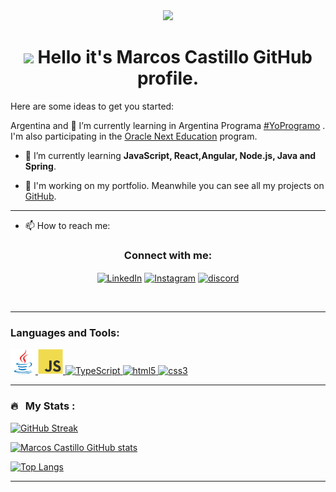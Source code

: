 <div id="header" align="center">

  <img src="https://media.giphy.com/media/M9gbBd9nbDrOTu1Mqx/giphy.gif" width="100"/>

</div>
<h1 align="center"><img src="https://media.giphy.com/media/hvRJCLFzcasrR4ia7z/giphy.gif" width="30"> Hello it's Marcos Castillo GitHub profile. </h1>

Here are some ideas to get you started:

Argentina and 🌱 I’m currently learning in Argentina Programa <a href="http://yoprogramo.org.ar/como-aprendo/">#YoProgramo</a> . I'm also participating in the <a href="https://www.oracle.com/ar/education/oracle-next-education/">Oracle Next Education</a> program.

- 🌱 I’m currently learning **JavaScript, React,Angular, Node.js, Java and Spring**.

- 💼 I'm working on my portfolio. Meanwhile you can see all my projects on [GitHub](https://github.com/Marcos-Castillo?tab=repositories).

---

- 📫 How to reach me:

<h3 align="center">Connect with me:</h3>
<p></p>
<p align="center">
<a href="https://www.linkedin.com/in/marcos-developer/" target="blank"><img align="center" src="https://raw.githubusercontent.com/rahuldkjain/github-profile-readme-generator/master/src/images/icons/Social/linked-in-alt.svg" alt="LinkedIn" height="30" width="40" /></a>
<a href="https://www.instagram.com/marcos_e_castillo/" target="blank"><img align="center" src="https://raw.githubusercontent.com/rahuldkjain/github-profile-readme-generator/master/src/images/icons/Social/instagram.svg" alt="Instagram" height="30" width="40" /></a>
<a href="https://discord.gg/bBtzExKt" target="blank"><img align="center" src="https://raw.githubusercontent.com/rahuldkjain/github-profile-readme-generator/master/src/images/icons/Social/discord.svg" alt="discord" height="30" width="40" /></a>
</p>

<p align="center">
<img src="https://komarev.com/ghpvc/?username=Marcos-Castillo&style=flat-square&color=blue" alt=""></p>

---

<h3 align="left">Languages and Tools:</h3>
<p></p>
<p align="left"> 
<a href="https://www.java.com" target="_blank" rel="noreferrer"> 
<img src="https://raw.githubusercontent.com/devicons/devicon/master/icons/java/java-original.svg" alt="java" width="40" height="40"/> 
</a>  
<a href="https://developer.mozilla.org/en-US/docs/Web/JavaScript" target="_blank" rel="noreferrer"> 
<img src="https://raw.githubusercontent.com/devicons/devicon/master/icons/javascript/javascript-original.svg" alt="javascript" width="40" height="40"/> 
</a> 
<a href="https://www.typescriptlang.org/" target="_blank" rel="noreferrer"> 
<img src="https://upload.wikimedia.org/wikipedia/commons/thumb/4/4c/Typescript_logo_2020.svg/300px-Typescript_logo_2020.svg.png" alt="TypeScript" width="40" height="40"/> 
</a> 
<a href="https://developer.mozilla.org/en-US/docs/Web/HTML" target="_blank" rel="noreferrer"> 
<img src="https://cdn.jsdelivr.net/gh/devicons/devicon/icons/html5/html5-original-wordmark.svg" alt="html5" width="40" height="40"/> 
</a> 
<a href="https://developer.mozilla.org/en-US/docs/Web/CSS" target="_blank" rel="noreferrer"> 
<img src="https://cdn.jsdelivr.net/gh/devicons/devicon/icons/css3/css3-original-wordmark.svg" alt="css3" width="40" height="40"/> 
</a>
</p>

---

### 🔥 &nbsp; My Stats :

[![GitHub Streak](http://github-readme-streak-stats.herokuapp.com?user=Marcos-Castillo&theme=vision-friendly-dark&background=000000)](https://git.io/streak-stats)

[![Marcos Castillo GitHub stats](https://github-readme-stats.vercel.app/api?username=Marcos-Castillo&show_icons=true&theme=vision-friendly-dark&hide_border=true)](https://github.com/anuraghazra/github-readme-stats)

[![Top Langs](https://github-readme-stats.vercel.app/api/top-langs/?username=Marcos-Castillo&layout=compact&theme=vision-friendly-dark)](https://github.com/anuraghazra/github-readme-stats)

---
